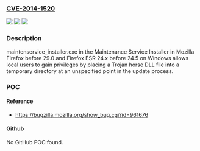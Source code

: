 ### [CVE-2014-1520](https://cve.mitre.org/cgi-bin/cvename.cgi?name=CVE-2014-1520)
![](https://img.shields.io/static/v1?label=Product&message=n%2Fa&color=blue)
![](https://img.shields.io/static/v1?label=Version&message=n%2Fa&color=blue)
![](https://img.shields.io/static/v1?label=Vulnerability&message=n%2Fa&color=brighgreen)

### Description

maintenservice_installer.exe in the Maintenance Service Installer in Mozilla Firefox before 29.0 and Firefox ESR 24.x before 24.5 on Windows allows local users to gain privileges by placing a Trojan horse DLL file into a temporary directory at an unspecified point in the update process.

### POC

#### Reference
- https://bugzilla.mozilla.org/show_bug.cgi?id=961676

#### Github
No GitHub POC found.

